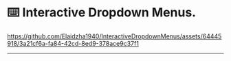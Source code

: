 ⌨️ Interactive Dropdown Menus.
==============

https://github.com/Elaidzha1940/InteractiveDropdownMenus/assets/64445918/3a21cf6a-fa84-42cd-8ed9-378ace9c37f1

--------------
